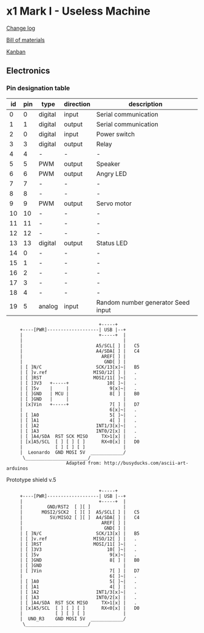 # x1 Mark I - Useless Machine

[Change log](CHANGELOG.md)

[Bill of materials](BOM.md)

[Kanban](KANBAN.md)

## Electronics

### Pin designation table
 id | pin |   type    | direction |               description                
----|-----|-----------|-----------|--------------------------------------------
  0 |   0 | digital   | input     | Serial communication                     
  1 |   1 | digital   | output    | Serial communication                     
  2 |   0 | digital   | input     | Power switch                             
  3 |   3 | digital   | output    | Relay                                    
  4 |   4 | -         | -         | -                                        
  5 |   5 | PWM       | output    | Speaker                                  
  6 |   6 | PWM       | output    | Angry LED                                
  7 |   7 | -         | -         | -                                        
  8 |   8 | -         | -         | -                                        
  9 |   9 | PWM       | output    | Servo motor                              
 10 |  10 | -         | -         | -                                        
 11 |  11 | -         | -         | -                                        
 12 |  12 | -         | -         | -                                        
 13 |  13 | digital   | output    | Status LED                               
 14 |   0 | -         | -         | -                                        
 15 |   1 | -         | -         | -                                        
 16 |   2 | -         | -         | -                                        
 17 |   3 | -         | -         | -                                        
 18 |   4 | -         | -         | -                                        
 19 |   5 | analog    | input     | Random number generator Seed input       



                                      +-----+
         +----[PWR]-------------------| USB |--+
         |                            +-----+  |
         |                                     |
         |                           A5/SCL[ ] |   C5 
         |                           A4/SDA[ ] |   C4 
         |                             AREF[ ] |
         |                              GND[ ] |
         | [ ]N/C                    SCK/13[x]~|   B5
         | [ ]v.ref                 MISO/12[ ] |   .
         | [ ]RST                   MOSI/11[ ]~|   .
         | [ ]3V3   +-----+              10[ ]~|   .
         | [ ]5v    |     |               9[x]~|   .
         | [ ]GND   | MCU |               8[ ] |   B0
         | [ ]GND   |     |                    |
         | [x]Vin   +-----+               7[ ] |   D7
         |                                6[x]~|   .
         | [ ]A0                          5[ ]~|   .
         | [ ]A1                          4[ ] |   .
         | [ ]A2                     INT1/3[x]~|   .
         | [ ]A3                     INT0/2[x] |   .
         | [ ]A4/SDA  RST SCK MISO     TX>1[x] |   .
         | [x]A5/SCL  [ ] [ ] [ ]      RX<0[x] |   D0
         |            [ ] [ ] [ ]              |
         |  Leonardo  GND MOSI 5V  ____________/
          \_______________________/
                          Adapted from: http://busyducks.com/ascii-art-arduinos

Prototype shield v.5

                                      +-----+
         +----[PWR]-------------------| USB |--+
         |                            +-----+  |
         |         GND/RST2  [ ][ ]            |
         |       MOSI2/SCK2  [ ][ ]  A5/SCL[ ] |   C5 
         |          5V/MISO2 [ ][ ]  A4/SDA[ ] |   C4 
         |                             AREF[ ] |
         |                              GND[ ] |
         | [ ]N/C                    SCK/13[x] |   B5
         | [ ]v.ref                 MISO/12[ ] |   .
         | [ ]RST                   MOSI/11[ ]~|   .
         | [ ]3V3                        10[ ]~|   .
         | [ ]5v                          9[x]~|   .
         | [ ]GND                         8[ ] |   B0
         | [ ]GND                              |
         | [ ]Vin                         7[ ] |   D7
         |                                6[ ]~|   .
         | [ ]A0                          5[ ]~|   .
         | [ ]A1                          4[ ] |   .
         | [ ]A2                     INT1/3[x]~|   .
         | [ ]A3                     INT0/2[x] |   .
         | [ ]A4/SDA  RST SCK MISO     TX>1[x] |   .
         | [x]A5/SCL  [ ] [ ] [ ]      RX<0[x] |   D0
         |            [ ] [ ] [ ]              |
         |  UNO_R3    GND MOSI 5V  ____________/
          \_______________________/

